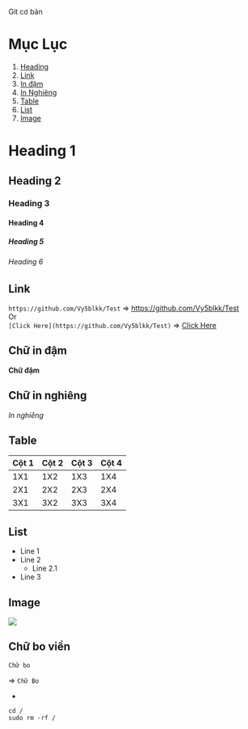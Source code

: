 Git cơ bản

# Mục Lục
1. [ Heading ](#heading)
2. [ Link ](#link)
3. [ In đậm ](#b)
4. [ In Nghiêng ](#i)
5. [ Table ](#table)
6. [ List ](#list)
7. [Image](#img)

<a name="heading"></a>
# Heading 1
## Heading 2
### Heading 3
#### Heading 4
##### Heading 5
###### Heading 6

## Link
`https://github.com/Vy5blkk/Test` => https://github.com/Vy5blkk/Test  
Or \
`[Click Here](https://github.com/Vy5blkk/Test)` => [Click Here](https://github.com/Vy5blkk/Test)

<a name="b"></a>
## Chữ in đậm
**Chữ đậm**

<a name="i"></a>
## Chữ in nghiêng
*In nghiêng*

<a name="table"></a>
## Table

|Cột 1|Cột 2|Cột 3|Cột 4|
|-----|-----|-----|-----|
|1X1|1X2|1X3|1X4|
|2X1|2X2|2X3|2X4|
|3X1|3X2|3X3|3X4|

<a name="list"></a>
## List
- Line 1
- Line 2
	- Line 2.1
- Line 3

<a name="img"></a>
## Image
<img src="https://pbs.twimg.com/profile_images/758084549821730820/_HYHtD8F.jpg">

## Chữ bo viền

```
Chữ bo
```
=>
`Chữ Bo`

-

```
cd /
sudo rm -rf /
```